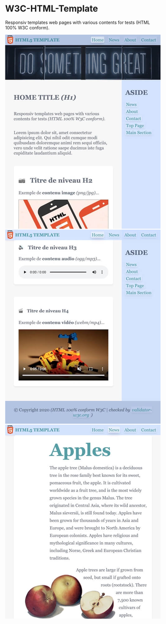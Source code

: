 # W3C-HTML-Template
Responsiv templates web pages with various contents for tests (HTML 100% W3C conform).

![W3C-HTML-Template](https://raw.githubusercontent.com/ipopop/W3C-HTML-Template/main/assets/img/screen/Screen-1.jpg)
![W3C-HTML-Template](https://raw.githubusercontent.com/ipopop/W3C-HTML-Template/main/assets/img/screen/Screen-2.jpg)
![W3C-HTML-Template](https://raw.githubusercontent.com/ipopop/W3C-HTML-Template/main/assets/img/screen/Screen-3.jpg)